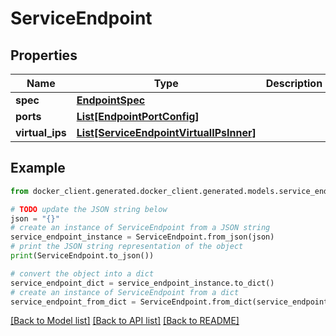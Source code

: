 # ServiceEndpoint


## Properties

Name | Type | Description | Notes
------------ | ------------- | ------------- | -------------
**spec** | [**EndpointSpec**](EndpointSpec.md) |  | [optional] 
**ports** | [**List[EndpointPortConfig]**](EndpointPortConfig.md) |  | [optional] 
**virtual_ips** | [**List[ServiceEndpointVirtualIPsInner]**](ServiceEndpointVirtualIPsInner.md) |  | [optional] 

## Example

```python
from docker_client.generated.docker_client.generated.models.service_endpoint import ServiceEndpoint

# TODO update the JSON string below
json = "{}"
# create an instance of ServiceEndpoint from a JSON string
service_endpoint_instance = ServiceEndpoint.from_json(json)
# print the JSON string representation of the object
print(ServiceEndpoint.to_json())

# convert the object into a dict
service_endpoint_dict = service_endpoint_instance.to_dict()
# create an instance of ServiceEndpoint from a dict
service_endpoint_from_dict = ServiceEndpoint.from_dict(service_endpoint_dict)
```
[[Back to Model list]](../README.md#documentation-for-models) [[Back to API list]](../README.md#documentation-for-api-endpoints) [[Back to README]](../README.md)


